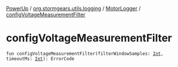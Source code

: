 [PowerUp](../../index.md) / [org.stormgears.utils.logging](../index.md) / [MotorLogger](index.md) / [configVoltageMeasurementFilter](./config-voltage-measurement-filter.md)

# configVoltageMeasurementFilter

`fun configVoltageMeasurementFilter(filterWindowSamples: `[`Int`](https://kotlinlang.org/api/latest/jvm/stdlib/kotlin/-int/index.html)`, timeoutMs: `[`Int`](https://kotlinlang.org/api/latest/jvm/stdlib/kotlin/-int/index.html)`): ErrorCode`